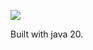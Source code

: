 [![](https://jitpack.io/v/nekit508/pl-compiler-framework.svg)](https://jitpack.io/#nekit508/pl-compiler-framework)

Built with java 20.